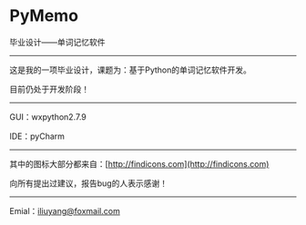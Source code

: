 # PyMemo
毕业设计——单词记忆软件

----

这是我的一项毕业设计，课题为：基于Python的单词记忆软件开发。

目前仍处于开发阶段！

----

GUI：wxpython2.7.9

IDE：pyCharm

----

其中的图标大部分都来自：[http://findicons.com](http://findicons.com)

向所有提出过建议，报告bug的人表示感谢！

----

Emial：iliuyang@foxmail.com

